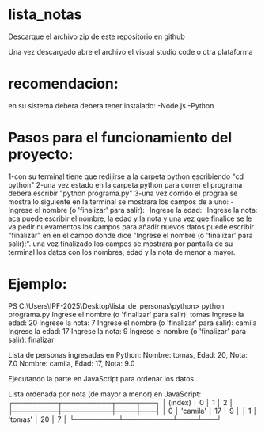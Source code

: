 # lista_notas
Descarque el archivo zip de este repositorio en github

Una vez descargado abre el archivo el visual studio code o otra plataforma

# recomendacion: 
en su sistema debera debera tener instalado:
-Node.js
-Python

# Pasos para el funcionamiento del proyecto:
1-con su terminal tiene que redijirse a la carpeta python escribiendo "cd python"
2-una vez estado en la carpeta python para correr el programa debera escribir "python programa.py"
3-una vez corrido el prograa se mostra lo siguiente en la terminal se mostrara los campos de a uno:
-Ingrese el nombre (o 'finalizar' para salir): 
-Ingrese la edad:
-Ingrese la nota:
aca puede escribir el nombre, la edad y la nota y una vez que finalice se le va pedir nuevamentos los campos para añadir nuevos datos puede escribir "finalizar" en en el campo donde dice "Ingrese el nombre (o 'finalizar' para salir):".
una vez finalizado los campos se mostrara por pantalla de su terminal los datos con los nombres, edad y la nota de menor a mayor.

# Ejemplo: 
PS C:\Users\IPF-2025\Desktop\lista_de_personas\python> python programa.py
Ingrese el nombre (o 'finalizar' para salir): tomas
Ingrese la edad: 20
Ingrese la nota: 7
Ingrese el nombre (o 'finalizar' para salir): camila
Ingrese la edad: 17
Ingrese la nota: 9
Ingrese el nombre (o 'finalizar' para salir): finalizar

Lista de personas ingresadas en Python:
Nombre: tomas, Edad: 20, Nota: 7.0
Nombre: camila, Edad: 17, Nota: 9.0

Ejecutando la parte en JavaScript para ordenar los datos...


Lista ordenada por nota (de mayor a menor) en JavaScript:
┌─────────┬──────────┬────┬───┐
│ (index) │ 0        │ 1  │ 2 │
├─────────┼──────────┼────┼───┤
│ 0       │ 'camila' │ 17 │ 9 │
│ 1       │ 'tomas'  │ 20 │ 7 │
└─────────┴──────────┴────┴───┘
